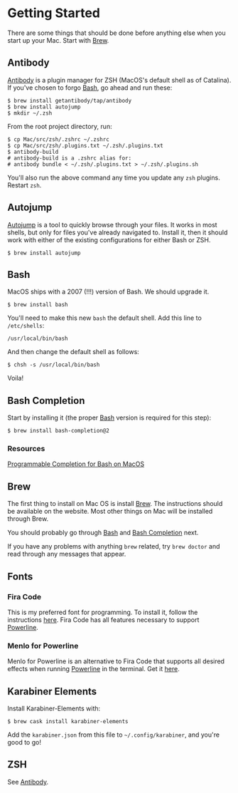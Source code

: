 # Getting Started

There are some things that should be done before anything else
when you start up your Mac. Start with [Brew](#brew).

## Antibody

[Antibody](http://getantibody.github.io/) is a plugin manager for ZSH
(MacOS's default shell as of Catalina). If you've chosen to forgo
[Bash](#bash), go ahead and run these:

```
$ brew install getantibody/tap/antibody
$ brew install autojump
$ mkdir ~/.zsh
```

From the root project directory, run:
```
$ cp Mac/src/zsh/.zshrc ~/.zshrc
$ cp Mac/src/zsh/.plugins.txt ~/.zsh/.plugins.txt
$ antibody-build
# antibody-build is a .zshrc alias for:
# antibody bundle < ~/.zsh/.plugins.txt > ~/.zsh/.plugins.sh
```

You'll also run the above command any time you update any `zsh` plugins. Restart `zsh`.

## Autojump

[Autojump](https://github.com/wting/autojump) is a tool to quickly browse through your files.
It works in most shells, but only for files you've already navigated to. Install it,
then it should work with either of the existing configurations for either Bash or ZSH.

```
$ brew install autojump
```

## Bash

MacOS ships with a 2007 (!!!) version of Bash. We should upgrade it.

```
$ brew install bash
```

You'll need to make this new `bash` the default shell. Add this line to `/etc/shells`:
```
/usr/local/bin/bash
```

And then change the default shell as follows:
```
$ chsh -s /usr/local/bin/bash
```

Voila!

## Bash Completion

Start by installing it (the proper [Bash](#bash) version is required for this step):
```
$ brew install bash-completion@2
```

### Resources

[Programmable Completion for Bash on MacOS](https://itnext.io/programmable-completion-for-bash-on-macos-f81a0103080b)

## Brew

The first thing to install on Mac OS is install [Brew](https://brew.sh).
The instructions should be available on the website. Most other things on
Mac will be installed through Brew.

You should probably go through [Bash](#bash) and [Bash Completion](#bash-completion) next.

If you have any problems with anything `brew` related, try `brew doctor` and read through
any messages that appear.

## Fonts

### Fira Code

This is my preferred font for programming. To install it, follow the instructions
[here](https://github.com/tonsky/FiraCode/wiki/Installing).
Fira Code has all features necessary to support [Powerline](Programming.md#powerline).

### Menlo for Powerline

Menlo for Powerline is an alternative to Fira Code that supports all desired effects when running
[Powerline](Programming.md#powerline) in the terminal. Get it [here](https://github.com/abertsch/Menlo-for-Powerline).

## Karabiner Elements

Install Karabiner-Elements with:

```
$ brew cask install karabiner-elements
```

Add the `karabiner.json` from this file to `~/.config/karabiner`, and you're good to go!

## ZSH

See [Antibody](#antibody).
